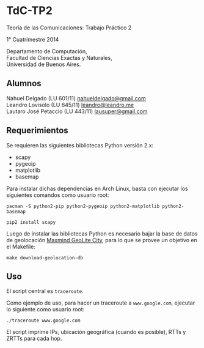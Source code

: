 TdC-TP2
=======

Teoría de las Comunicaciones: Trabajo Práctico 2

1° Cuatrimestre 2014

Departamento de Computación,  
Facultad de Ciencias Exactas y Naturales,  
Universidad de Buenos Aires.

Alumnos
-------

Nahuel Delgado (LU 601/11) [nahueldelgado@gmail.com](mailto:nahueldelgado@gmail.com)  
Leandro Lovisolo (LU 645/11) [leandro@leandro.me](mailto:leandro@leandro.me)  
Lautaro José Petaccio  (LU 443/11) [lausuper@gmail.com](mailto:lausuper@gmail.com)

Requerimientos
--------------

Se requieren las siguientes bibliotecas Python versión 2.x:

- scapy
- pygeoip
- matplotlib
- basemap

Para instalar dichas dependencias en Arch Linux, basta con ejecutar los siguientes comandos como usuario root:

`pacman -S python2-pip python2-pygeoip python2-matplotlib python2-basemap`

`pip2 install scapy`

Luego de instalar las bibliotecas Python es necesario bajar la base de datos de geolocación [Maxmind GeoLite City](http://dev.maxmind.com/geoip/legacy/geolite/), para lo que se provee un objetivo en el Makefile:

`make download-geolocation-db`

Uso
---

El script central es `traceroute`.

Como ejemplo de uso, para hacer un traceroute a `www.google.com`, ejecutar lo siguiente como usuario root:

`./traceroute www.google.com`

El script imprime IPs, ubicación geográfica (cuando es posible), RTTs y ZRTTs para cada hop.
